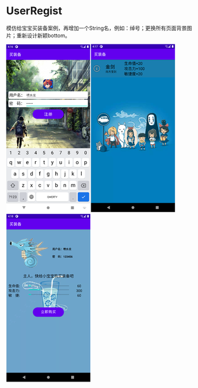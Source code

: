 # UserRegist
模仿给宝宝买装备案例，再增加一个String名，例如：绰号；更换所有页面背景图片；重新设计新颖bottom。

![img.png](images/img.png)![img_1.png](images/img_1.png)![img_2.png](images/img_2.png)